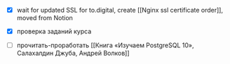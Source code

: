 - [x] wait for updated SSL for to.digital, create [[Nginx ssl certificate order]], moved from Notion
- [x] проверка заданий курса
- [ ] прочитать-проработать [[Книга «Изучаем PostgreSQL 10», Салахалдин Джуба, Андрей Волков]]


